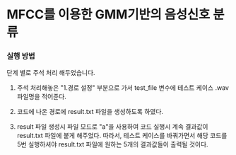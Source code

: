 # MFCC를 이용한 GMM기반의 음성신호 분류

### 실행 방법

단계 별로 주석 처리 해두었습니다.

1. 주석 처리해놓은 "1.경로 설정" 부분으로 가서 test_file 변수에 테스트 케이스 .wav 파일명을 적어준다.

2. 코드에 나온 경로에 result.txt 파일을 생성하도록 하였다. 

3. result 파일 생성시 파일 모드로 "a"을 사용하여 코드 실행시 계속 결과값이 result.txt 파일에 붙게 해주었다.
따라서, 테스트 케이스를 바꿔가면서 해당 코드를 5번 실행하셔야 result.txt 파일에 원하는
5개의 결과값들이 출력될 것이다.

